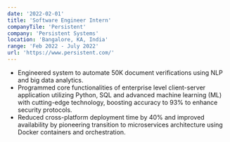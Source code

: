 ```yaml
---
date: '2022-02-01'
title: 'Software Engineer Intern'
companyTile: 'Persistent'
company: 'Persistent Systems'
location: 'Bangalore, KA, India'
range: 'Feb 2022 - July 2022'
url: 'https://www.persistent.com/'
---
```

- Engineered system to automate 50K document verifications using NLP and big data analytics.
- Programmed core functionalities of enterprise level client-server application utilizing Python, SQL and advanced machine learning (ML) with cutting-edge technology, boosting accuracy to 93% to enhance security protocols.
- Reduced cross-platform deployment time by 40% and improved availability by pioneering transition to microservices architecture using Docker containers and orchestration.
